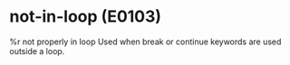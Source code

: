 # not-in-loop (E0103)

%r not properly in loop Used when break or continue keywords are used
outside a loop.
